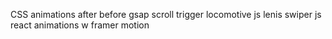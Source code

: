 CSS animations
after before
gsap
scroll trigger
locomotive js
lenis
swiper js
react animations w framer motion

